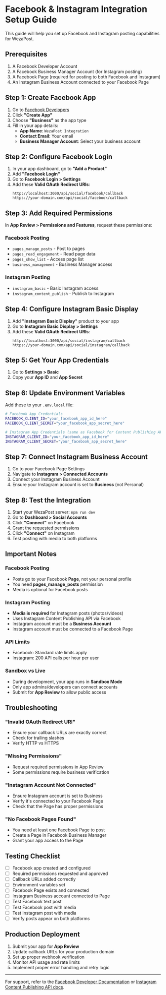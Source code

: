 # Facebook & Instagram Integration Setup Guide

This guide will help you set up Facebook and Instagram posting capabilities for WezaPost.

## Prerequisites

1. A Facebook Developer Account
2. A Facebook Business Manager Account (for Instagram posting)
3. A Facebook Page (required for posting to both Facebook and Instagram)
4. An Instagram Business Account connected to your Facebook Page

## Step 1: Create Facebook App

1. Go to [Facebook Developers](https://developers.facebook.com/)
2. Click **"Create App"**
3. Choose **"Business"** as the app type
4. Fill in your app details:
   - **App Name**: `WezaPost Integration`
   - **Contact Email**: Your email
   - **Business Manager Account**: Select your business account

## Step 2: Configure Facebook Login

1. In your app dashboard, go to **"Add a Product"**
2. Add **"Facebook Login"**
3. Go to **Facebook Login > Settings**
4. Add these **Valid OAuth Redirect URIs**:
   ```
   http://localhost:3000/api/social/facebook/callback
   https://your-domain.com/api/social/facebook/callback
   ```

## Step 3: Add Required Permissions

In **App Review > Permissions and Features**, request these permissions:

### Facebook Posting
- `pages_manage_posts` - Post to pages
- `pages_read_engagement` - Read page data  
- `pages_show_list` - Access page list
- `business_management` - Business Manager access

### Instagram Posting
- `instagram_basic` - Basic Instagram access
- `instagram_content_publish` - Publish to Instagram

## Step 4: Configure Instagram Basic Display

1. Add **"Instagram Basic Display"** product to your app
2. Go to **Instagram Basic Display > Settings**
3. Add these **Valid OAuth Redirect URIs**:
   ```
   http://localhost:3000/api/social/instagram/callback
   https://your-domain.com/api/social/instagram/callback
   ```

## Step 5: Get Your App Credentials

1. Go to **Settings > Basic**
2. Copy your **App ID** and **App Secret**

## Step 6: Update Environment Variables

Add these to your `.env.local` file:

```bash
# Facebook App Credentials
FACEBOOK_CLIENT_ID="your_facebook_app_id_here"
FACEBOOK_CLIENT_SECRET="your_facebook_app_secret_here"

# Instagram App Credentials (same as Facebook for Content Publishing API)
INSTAGRAM_CLIENT_ID="your_facebook_app_id_here" 
INSTAGRAM_CLIENT_SECRET="your_facebook_app_secret_here"
```

## Step 7: Connect Instagram Business Account

1. Go to your Facebook Page Settings
2. Navigate to **Instagram > Connected Accounts**
3. Connect your Instagram Business Account
4. Ensure your Instagram account is set to **Business** (not Personal)

## Step 8: Test the Integration

1. Start your WezaPost server: `npm run dev`
2. Go to **Dashboard > Social Accounts**
3. Click **"Connect"** on Facebook
4. Grant the requested permissions
5. Click **"Connect"** on Instagram
6. Test posting with media to both platforms

## Important Notes

### Facebook Posting
- Posts go to your Facebook **Page**, not your personal profile
- You need **pages_manage_posts** permission
- Media is optional for Facebook posts

### Instagram Posting  
- **Media is required** for Instagram posts (photos/videos)
- Uses Instagram Content Publishing API via Facebook
- Instagram account must be a **Business Account**
- Instagram account must be connected to a Facebook Page

### API Limits
- Facebook: Standard rate limits apply
- Instagram: 200 API calls per hour per user

### Sandbox vs Live
- During development, your app runs in **Sandbox Mode**
- Only app admins/developers can connect accounts
- Submit for **App Review** to allow public access

## Troubleshooting

### "Invalid OAuth Redirect URI"
- Ensure your callback URLs are exactly correct
- Check for trailing slashes
- Verify HTTP vs HTTPS

### "Missing Permissions"
- Request required permissions in App Review
- Some permissions require business verification

### "Instagram Account Not Connected"  
- Ensure Instagram account is set to Business
- Verify it's connected to your Facebook Page
- Check that the Page has proper permissions

### "No Facebook Pages Found"
- You need at least one Facebook Page to post
- Create a Page in Facebook Business Manager
- Grant your app access to the Page

## Testing Checklist

- [ ] Facebook app created and configured
- [ ] Required permissions requested and approved
- [ ] Callback URLs added correctly
- [ ] Environment variables set
- [ ] Facebook Page exists and connected
- [ ] Instagram Business account connected to Page
- [ ] Test Facebook text post
- [ ] Test Facebook post with media
- [ ] Test Instagram post with media
- [ ] Verify posts appear on both platforms

## Production Deployment

1. Submit your app for **App Review**
2. Update callback URLs for your production domain
3. Set up proper webhook verification
4. Monitor API usage and rate limits
5. Implement proper error handling and retry logic

---

For support, refer to the [Facebook Developer Documentation](https://developers.facebook.com/docs/) or [Instagram Content Publishing API docs](https://developers.facebook.com/docs/instagram-api/content-publishing).
